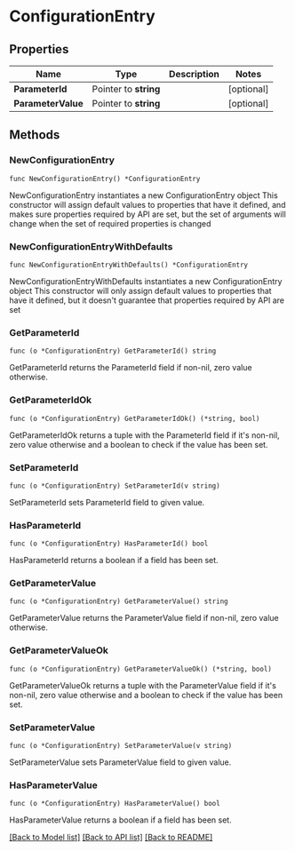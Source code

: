 # ConfigurationEntry

## Properties

Name | Type | Description | Notes
------------ | ------------- | ------------- | -------------
**ParameterId** | Pointer to **string** |  | [optional] 
**ParameterValue** | Pointer to **string** |  | [optional] 

## Methods

### NewConfigurationEntry

`func NewConfigurationEntry() *ConfigurationEntry`

NewConfigurationEntry instantiates a new ConfigurationEntry object
This constructor will assign default values to properties that have it defined,
and makes sure properties required by API are set, but the set of arguments
will change when the set of required properties is changed

### NewConfigurationEntryWithDefaults

`func NewConfigurationEntryWithDefaults() *ConfigurationEntry`

NewConfigurationEntryWithDefaults instantiates a new ConfigurationEntry object
This constructor will only assign default values to properties that have it defined,
but it doesn't guarantee that properties required by API are set

### GetParameterId

`func (o *ConfigurationEntry) GetParameterId() string`

GetParameterId returns the ParameterId field if non-nil, zero value otherwise.

### GetParameterIdOk

`func (o *ConfigurationEntry) GetParameterIdOk() (*string, bool)`

GetParameterIdOk returns a tuple with the ParameterId field if it's non-nil, zero value otherwise
and a boolean to check if the value has been set.

### SetParameterId

`func (o *ConfigurationEntry) SetParameterId(v string)`

SetParameterId sets ParameterId field to given value.

### HasParameterId

`func (o *ConfigurationEntry) HasParameterId() bool`

HasParameterId returns a boolean if a field has been set.

### GetParameterValue

`func (o *ConfigurationEntry) GetParameterValue() string`

GetParameterValue returns the ParameterValue field if non-nil, zero value otherwise.

### GetParameterValueOk

`func (o *ConfigurationEntry) GetParameterValueOk() (*string, bool)`

GetParameterValueOk returns a tuple with the ParameterValue field if it's non-nil, zero value otherwise
and a boolean to check if the value has been set.

### SetParameterValue

`func (o *ConfigurationEntry) SetParameterValue(v string)`

SetParameterValue sets ParameterValue field to given value.

### HasParameterValue

`func (o *ConfigurationEntry) HasParameterValue() bool`

HasParameterValue returns a boolean if a field has been set.


[[Back to Model list]](../README.md#documentation-for-models) [[Back to API list]](../README.md#documentation-for-api-endpoints) [[Back to README]](../README.md)


